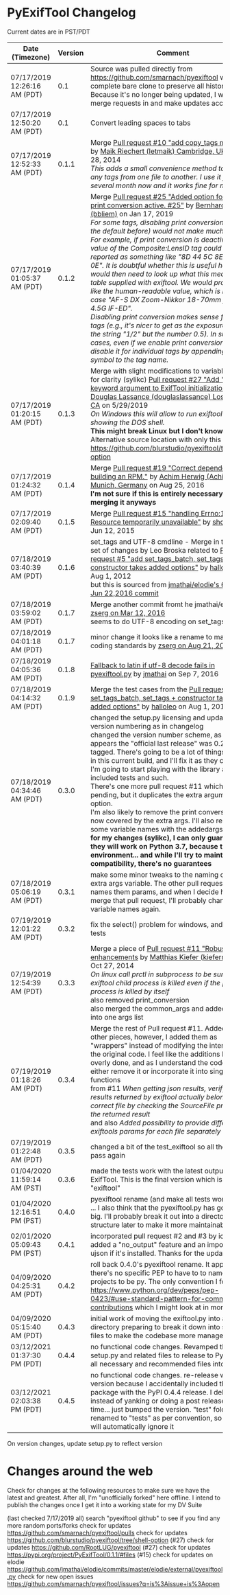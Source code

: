 # PyExifTool Changelog

Current dates are in PST/PDT

Date (Timezone)              | Version | Comment
---------------------------- | ------- | -------
07/17/2019 12:26:16 AM (PDT) | 0.1     | Source was pulled directly from https://github.com/smarnach/pyexiftool with a complete bare clone to preserve all history.  Because it's no longer being updated, I will pull all merge requests in and make updates accordingly
07/17/2019 12:50:20 AM (PDT) | 0.1     | Convert leading spaces to tabs
07/17/2019 12:52:33 AM (PDT) | 0.1.1   | Merge [Pull request #10 "add copy_tags method"](https://github.com/smarnach/pyexiftool/pull/10) by [Maik Riechert (letmaik) Cambridge, UK](https://github.com/letmaik) on May 28, 2014<br> *This adds a small convenience method to copy any tags from one file to another. I use it for several month now and it works fine for me.*
07/17/2019 01:05:37 AM (PDT) | 0.1.2   | Merge [Pull request #25 "Added option for keeping print conversion active. #25"](https://github.com/smarnach/pyexiftool/pull/25) by [Bernhard Bliem (bbliem)](https://github.com/bbliem) on Jan 17, 2019<br> *For some tags, disabling print conversion (as was the default before) would not make much sense. For example, if print conversion is deactivated, the value of the Composite:LensID tag could be reported as something like "8D 44 5C 8E 34 3C 8F 0E". It is doubtful whether this is useful here, as we would then need to look up what this means in a table supplied with exiftool. We would probably like the human-readable value, which is in this case "AF-S DX Zoom-Nikkor 18-70mm f/3.5-4.5G IF-ED".*<br>*Disabling print conversion makes sense for a lot of tags (e.g., it's nicer to get as the exposure time not the string "1/2" but the number 0.5). In such cases, even if we enable print conversion, we can disable it for individual tags by appending a # symbol to the tag name.*
07/17/2019 01:20:15 AM (PDT) | 0.1.3   | Merge with slight modifications to variable names for clarity (sylikc) [Pull request #27 "Add "shell" keyword argument to ExifTool initialization"](https://github.com/smarnach/pyexiftool/pull/27) by [Douglas Lassance (douglaslassance) Los Angeles, CA](https://github.com/douglaslassance) on 5/29/2019<br>*On Windows this will allow to run exiftool without showing the DOS shell.*<br>**This might break Linux but I don't know for sure**<br>Alternative source location with only this patch: https://github.com/blurstudio/pyexiftool/tree/shell-option
07/17/2019 01:24:32 AM (PDT) | 0.1.4   | Merge [Pull request #19 "Correct dependency for building an RPM."](https://github.com/smarnach/pyexiftool/pull/19) by [Achim Herwig (Achimh3011) Munich, Germany](https://github.com/Achimh3011) on Aug 25, 2016<br>**I'm not sure if this is entirely necessary, but merging it anyways**
07/17/2019 02:09:40 AM (PDT) | 0.1.5   | Merge [Pull request #15 "handling Errno:11 Resource temporarily unavailable"](https://github.com/smarnach/pyexiftool/pull/15) by [shoyebi](https://github.com/shoyebi) on Jun 12, 2015
07/18/2019 03:40:39 AM (PDT) | 0.1.6   | set_tags and UTF-8 cmdline - Merge in the first set of changes by Leo Broska related to [Pull request #5 "add set_tags_batch, set_tags + constructor takes added options"](https://github.com/smarnach/pyexiftool/pull/5) by [halloleo](https://github.com/halloleo) on Aug 1, 2012<br> but this is sourced from [jmathai/elodie's 6114328 Jun 22,2016 commit](https://github.com/jmathai/elodie/blob/6114328f325660287d1998338a6d5e6ba4ccf069/elodie/external/pyexiftool.py)
07/18/2019 03:59:02 AM (PDT) | 0.1.7   | Merge another commit fromt he jmathai/elodie [zserg on Mar 12, 2016](https://github.com/jmathai/elodie/blob/af36de091e1746b490bed0adb839adccd4f6d2ef/elodie/external/pyexiftool.py)<br> seems to do UTF-8 encoding on set_tags
07/18/2019 04:01:18 AM (PDT) | 0.1.7   | minor change it looks like a rename to match PEP8 coding standards by [zserg on Aug 21, 2016](https://github.com/jmathai/elodie/blob/ad1cbefb15077844a6f64dca567ea5600477dd52/elodie/external/pyexiftool.py)
07/18/2019 04:05:36 AM (PDT) | 0.1.8   | [Fallback to latin if utf-8 decode fails in pyexiftool.py](https://github.com/jmathai/elodie/commit/fe70227c7170e01c8377de7f9770e761eab52036#diff-f9cf0f3eed27e85c9c9469d0e0d431d5) by [jmathai](https://github.com/jmathai/elodie/commits?author=jmathai) on Sep 7, 2016
07/18/2019 04:14:32 AM (PDT) | 0.1.9   | Merge the test cases from the [Pull request #5 "add set_tags_batch, set_tags + constructor takes added options"](https://github.com/smarnach/pyexiftool/pull/5) by [halloleo](https://github.com/halloleo) on Aug 1, 2012
07/18/2019 04:34:46 AM (PDT) | 0.3.0   | changed the setup.py licensing and updated the version numbering as in changelog<br>changed the version number scheme, as it appears the "official last release" was 0.2.0 tagged.  There's going to be a lot of things broken in this current build, and I'll fix it as they come up.  I'm going to start playing with the library and the included tests and such.  <br>There's one more pull request #11 which would be pending, but it duplicates the extra arguments option.  <br>I'm also likely to remove the print conversion as it's now covered by the extra args.  I'll also rename some variable names with the addedargs patch<br>**for my changes (sylikc), I can only guarantee they will work on Python 3.7, because that's my environment... and while I'll try to maintain compatibility, there's no guarantees**
07/18/2019 05:06:19 AM (PDT) | 0.3.1   | make some minor tweaks to the naming of the extra args variable.  The other pull request 11 names them params, and when I decide how to merge that pull request, I'll probably change the variable names again.
07/19/2019 12:01:22 AM (PDT) | 0.3.2   | fix the select() problem for windows, and fix all tests
07/19/2019 12:54:39 AM (PDT) | 0.3.3   | Merge a piece of [Pull request #11 "Robustness enhancements](https://github.com/smarnach/pyexiftool/pull/11) by [Matthias Kiefer (kiefermat)](https://github.com/kiefermat) on Oct 27, 2014<br>*On linux call prctl in subprocess to be sure that the exiftool child process is killed even if the parent process is killed by itself*<br>also removed print_conversion<br>also merged the common_args and added_args into one args list
07/19/2019 01:18:26 AM (PDT) | 0.3.4   | Merge the rest of Pull request #11.  Added the other pieces, however, I added them as "wrappers" instead of modifying the interface of the original code.  I feel like the additions here are overly done, and as I understand the code more, I'll either remove it or incorporate it into single functions<br>from #11 *When getting json results, verify that the results returned by exiftool actually belong to the correct file by checking the SourceFile property of the returned result*<br>and also *Added possibility to provide different exiftools params for each file separately*
07/19/2019 01:22:48 AM (PDT) | 0.3.5   | changed a bit of the test_exiftool so all the tests pass again
01/04/2020 11:59:14 AM (PST) | 0.3.6   | made the tests work with the latest output of ExifTool.  This is the final version which is named "exiftool"
01/04/2020 12:16:51 PM (PST) | 0.4.0   | pyexiftool rename (and make all tests work again) ... I also think that the pyexiftool.py has gotten too big.  I'll probably break it out into a directory structure later to make it more maintainable
02/01/2020 05:09:43 PM (PST) | 0.4.1   | incorporated pull request #2 and #3 by ickc which added a "no_output" feature and an import for ujson if it's installed.  Thanks for the updates!
04/09/2020 04:25:31 AM (PDT) | 0.4.2   | roll back 0.4.0's pyexiftool rename.  It appears there's no specific PEP to have to to name PyPI projects to be py<something>.  The only convention I found was https://www.python.org/dev/peps/pep-0423/#use-standard-pattern-for-community-contributions which I might look at in more detail
04/09/2020 05:15:40 AM (PDT) | 0.4.3   | initial work of moving the exiftool.py into a directory preparing to break it down into separate files to make the codebase more manageable
03/12/2021 01:37:30 PM (PDT) | 0.4.4   | no functional code changes.  Revamped the setup.py and related files to release to PyPI.  Added all necessary and recommended files into release
03/12/2021 02:03:38 PM (PDT) | 0.4.5   | no functional code changes.  re-release with new version because I accidentally included the "test" package with the PyPI 0.4.4 release.  I deleted it instead of yanking or doing a post release this time... just bumped the version.  "test" folder renamed to "tests" as per convention, so the build will automatically ignore it

On version changes, update setup.py to reflect version

# Changes around the web

Check for changes at the following resources to make sure we have the latest and greatest.  After all, I'm "unofficially forked" here offline.  I intend to publish the changes once I get it into a working state for my DV Suite

(last checked 7/17/2019 all)
search "pyexiftool github" to see if you find any more random ports/forks
check for updates https://github.com/smarnach/pyexiftool/pulls
check for updates https://github.com/blurstudio/pyexiftool/tree/shell-option (#27)
check for updates https://github.com/RootLUG/pyexiftool (#27)
check for updates https://pypi.org/project/PyExifTool/0.1.1/#files (#15)
check for updates on elodie https://github.com/jmathai/elodie/commits/master/elodie/external/pyexiftool.py
check for new open issues https://github.com/smarnach/pyexiftool/issues?q=is%3Aissue+is%3Aopen

